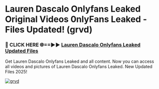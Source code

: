 # Lauren Dascalo Onlyfans Leaked Original Videos 0nlyFans Leaked - Files Updated! (grvd)

<h3>🔴 CLICK HERE 🌐==►► <a href="https://tinyurl.com/2jnfzry5" rel="nofollow">Lauren Dascalo Onlyfans Leaked Updated Files</a></h3>

Get Lauren Dascalo Onlyfans Leaked and all content. Now you can access all videos and pictures of Lauren Dascalo Onlyfans Leaked. New Updated Files 2025!

[![grvd](https://i.imgur.com/GyGTBgg.gif)](https://tinyurl.com/2jnfzry5)
